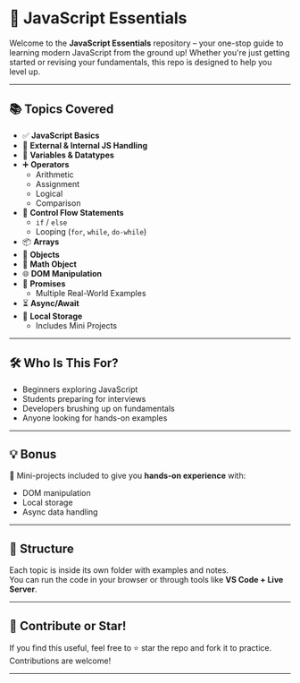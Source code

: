 # 🚀 JavaScript Essentials

Welcome to the **JavaScript Essentials** repository – your one-stop guide to learning modern JavaScript from the ground up! Whether you're just getting started or revising your fundamentals, this repo is designed to help you level up.

---

## 📚 Topics Covered

- ✅ **JavaScript Basics**
- 📄 **External & Internal JS Handling**
- 💾 **Variables & Datatypes**
- ➕ **Operators**
  - Arithmetic
  - Assignment
  - Logical
  - Comparison
- 🔁 **Control Flow Statements**
  - `if` / `else`
  - Looping (`for`, `while`, `do-while`)
- 📦 **Arrays**
- 🧱 **Objects**
- 🧮 **Math Object**
- 🌐 **DOM Manipulation**
- 🤝 **Promises**
  - Multiple Real-World Examples
- ⏳ **Async/Await**
- 💾 **Local Storage**
  - Includes Mini Projects

---

## 🛠️ Who Is This For?

- Beginners exploring JavaScript
- Students preparing for interviews
- Developers brushing up on fundamentals
- Anyone looking for hands-on examples

---

## 💡 Bonus

🎯 Mini-projects included to give you **hands-on experience** with:
- DOM manipulation
- Local storage
- Async data handling

---

## 🚧 Structure

Each topic is inside its own folder with examples and notes.  
You can run the code in your browser or through tools like **VS Code + Live Server**.

---

## 📌 Contribute or Star!

If you find this useful, feel free to ⭐ star the repo and fork it to practice. Contributions are welcome!

---
